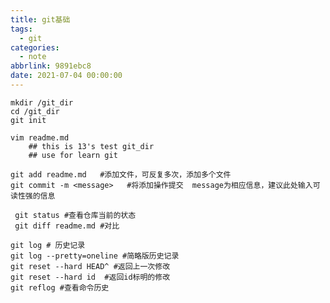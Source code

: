 ```yaml
---
title: git基础
tags:
  - git
categories:
  - note
abbrlink: 9891ebc8
date: 2021-07-04 00:00:00
---
```


```shell
mkdir /git_dir
cd /git_dir
git init
```
<!--more-->
```shell
vim readme.md
	## this is 13's test git_dir
	## use for learn git 

git add readme.md   #添加文件，可反复多次，添加多个文件
git commit -m <message>   #将添加操作提交  message为相应信息，建议此处输入可读性强的信息
```

```shell
 git status #查看仓库当前的状态
 git diff readme.md #对比
```

```shell
git log # 历史记录
git log --pretty=oneline #简略版历史记录
git reset --hard HEAD^ #返回上一次修改
git reset --hard id  #返回id标明的修改
git reflog #查看命令历史
```

